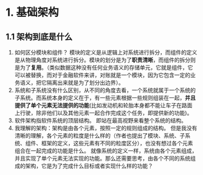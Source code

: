 # 1. 基础架构
## 1.1 架构到底是什么
1. 如何区分模块和组件？ 模块的定义是从逻辑上对系统进行拆分，而组件的定义是从物理角度对系统进行拆分。模块的划分是为了**职责清晰**，而组件的拆分则是为了**复用**。（类似数据这种没有任何业务语义的存储单元，它就是组件，它可以被替换，而对于金融软件来讲，对账就是一个模块，因为它包含一定的业务语义，把它隔离出来就是为了划分出边界）。
2. 系统和子系统没有什么区别，从不同的角度去看，一个系统就属于一个系统的子系统。而系统本身的定义在于，有一些元素根据一些规则组装在一起，**并且提供了单个元素无法提供的功能**(比如发动机和轮胎本身都不能让车子在路面上行驶，除非他们以及其他元素一起合作完成这个任务，即提供新的功能)。
3. 软件架构指软件系统的顶层结构。 即站在最高视野来看整个系统的结构。
4. 我理解的架构：架构是由各个元素，按照一定的规则组成的结构。 但是我没有清晰的理解，各个元素的粒度是什么样的（作者也提出了模块、系统、子系统、组件、框架的定义，这些元素有不同的粒度区分），也没有想过各个元素组合在一起完成的功能是什么。 就像系统的定义一样，系统由各个元素组成，并且实现了单个元素无法实现的功能。那么还需要思考，由各个不同的系统组成的架构，它是为了完成什么目标或者实现什么样的功能？
